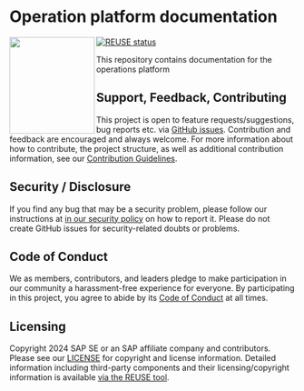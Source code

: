 # Operation platform documentation

[![REUSE status](https://api.reuse.software/badge/github.com/cloudoperators/greenhouse)](https://api.reuse.software/info/github.com/cloudoperators/documentation)
<a href="https://github.com/cloudoperators/documentation"><img align="left" width="150" height="170" src="./docs/assets/greenhouse.svg"></a>

This repository contains documentation for the operations platform

## Support, Feedback, Contributing

This project is open to feature requests/suggestions, bug reports etc. via [GitHub issues](https://github.com/cloudoperators/documentation/issues). Contribution and feedback are encouraged and always welcome. For more information about how to contribute, the project structure, as well as additional contribution information, see our [Contribution Guidelines](CONTRIBUTING.md).

## Security / Disclosure
If you find any bug that may be a security problem, please follow our instructions at [in our security policy](https://github.com/cloudoperators/documentation/security/policy) on how to report it. Please do not create GitHub issues for security-related doubts or problems.

## Code of Conduct

We as members, contributors, and leaders pledge to make participation in our community a harassment-free experience for everyone. By participating in this project, you agree to abide by its [Code of Conduct](https://github.com/SAP/.github/blob/main/CODE_OF_CONDUCT.md) at all times.

## Licensing

Copyright 2024 SAP SE or an SAP affiliate company and <your-project> contributors. Please see our [LICENSE](LICENSE) for copyright and license information. Detailed information including third-party components and their licensing/copyright information is available [via the REUSE tool](https://api.reuse.software/info/github.com/SAP/<your-project>).
